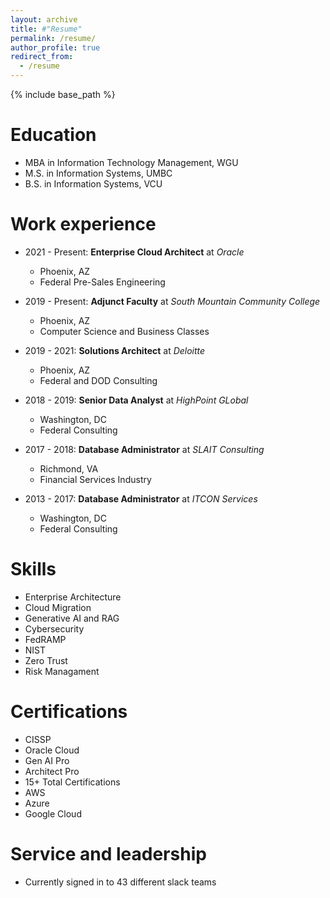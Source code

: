 ```yaml
---
layout: archive
title: #"Resume"
permalink: /resume/
author_profile: true
redirect_from:
  - /resume
---
```


{% include base_path %}

Education
======
* MBA in Information Technology Management, WGU
* M.S. in Information Systems, UMBC
* B.S. in Information Systems, VCU

Work experience
======
* 2021 - Present: **Enterprise Cloud Architect** at _Oracle_
  * Phoenix, AZ
  * Federal Pre-Sales Engineering

* 2019 - Present: **Adjunct Faculty** at _South Mountain Community College_
  * Phoenix, AZ
  * Computer Science and Business Classes

* 2019 - 2021: **Solutions Architect** at _Deloitte_
  * Phoenix, AZ
  * Federal and DOD Consulting
 
* 2018 - 2019: **Senior Data Analyst** at _HighPoint GLobal_
  * Washington, DC
  * Federal Consulting

* 2017 - 2018: **Database Administrator** at _SLAIT Consulting_
  * Richmond, VA
  * Financial Services Industry

* 2013 - 2017: **Database Administrator** at _ITCON Services_
  * Washington, DC
  * Federal Consulting

  
Skills
======
* Enterprise Architecture
* Cloud Migration 
* Generative AI and RAG
* Cybersecurity 
 * FedRAMP
 * NIST
 * Zero Trust
 * Risk Managament

Certifications
======
* CISSP
* Oracle Cloud
 * Gen AI Pro
 * Architect Pro
 * 15+ Total Certifications
* AWS
* Azure
* Google Cloud
  
Service and leadership
======
* Currently signed in to 43 different slack teams
